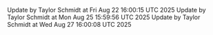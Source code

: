 Update by Taylor Schmidt at Fri Aug 22 16:00:15 UTC 2025
Update by Taylor Schmidt at Mon Aug 25 15:59:56 UTC 2025
Update by Taylor Schmidt at Wed Aug 27 16:00:08 UTC 2025
